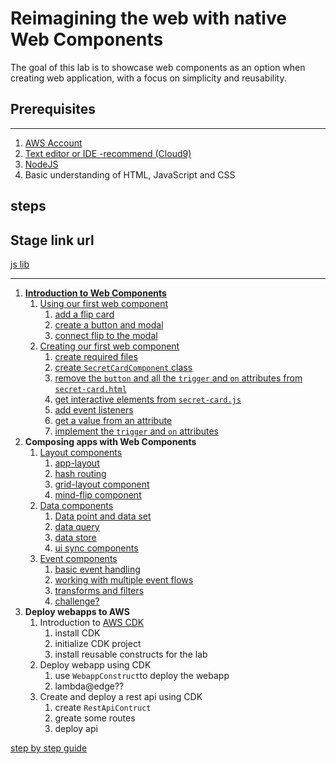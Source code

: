 # Reimagining the web with native Web Components

The goal of this lab is to showcase web components as an option when creating web application, with a focus on simplicity and reusability. 


## Prerequisites
---
1. [AWS Account](https://aws.amazon.com/free/)
2. [Text editor or IDE -recommend (Cloud9)](https://aws.amazon.com/cloud9/)
3. [NodeJS](https://nodejs.org/en)
4. Basic understanding of HTML, JavaScript and CSS


## steps

## Stage link url
[js lib](https://d1hhjlyh3vlkqr.cloudfront.net/main.js)



---

1. [**Introduction to Web Components**](./step-by-step.md#chapter-1-intro-to-web-components)
    1. [Using our first web component](./step-by-step.md#section-11-using-our-first-components)
        1. [add a flip card](./step-by-step.md#activity-111-add-a-flip-card)
        2. [create a button and modal](./step-by-step.md#activity-121-create-a-button-and-a-modal)
        3. [connect flip to the modal](./step-by-step.md#activity-123-connect-the-flip-card-component-to-the-app-modal)
    2. [Creating our first web component](step-by-step.md#section-13-creating-our-first-web-component)
        1. [create required files](./step-by-step.md#activity-131-create-required-files)
        2. [create `SecretCardComponent` class](./step-by-step.md#activity-133-create-secretcardcomponent-class)
        3. [remove the `button` and all the `trigger` and `on` attributes from `secret-card.html`](./step-by-step.md#activity-141-remove-the-button-ui-data-sync-and-all-the-trigger-and-on-attributes-from-secret-cardhtml)
        4. [get interactive elements from `secret-card.js`](./step-by-step.md#activity-142-get-interactive-elements-from-secret-cardjs)
        5. [add event listeners](./step-by-step.md#activity-143-add-event-listeners)
        6. [get a value from an attribute](step-by-step.md#activity-144-get-a-value-from-an-attribute)
        7. [implement the `trigger` and `on` attributes](./step-by-step.md#activity-145-implement-the-trigger-and-on-attributes)
    <!-- 1. Let's share our component -->
2. **Composing apps with Web Components**
    1. [Layout components](step-by-step.md#section-21-layout-components) 
        1. [app-layout](step-by-step.md#activity-211-app-layout)
        2. [hash routing](step-by-step.md#activity-212-hash-routing)
        3. [grid-layout component](step-by-step.md#activity-213-grid-layout-component)
        4. [mind-flip component](step-by-step.md#activity-214-memory-flip-component)
    2. [Data components](step-by-step.md#)
        1. [Data point and data set](step-by-step.md#activity-221-data-point-and-data-set)
        2. [data query](step-by-step.md#activity-222-data-query)
        3. [data store](step-by-step.md#activity-223-data-store)
        4. [ui sync components](step-by-step.md#activity-224-ui-sync-components)
    3. [Event components](step-by-step.md#)
        1. [basic event handling](step-by-step.md#)
        2. [working with multiple event flows](step-by-step.md#)
        3. [transforms and filters](step-by-step.md#)
        4. [challenge?](step-by-step.md#)
3. **Deploy webapps to AWS**
    1. Introduction to [AWS CDK](https://aws.amazon.com/cdk/)
        1. install CDK
        2. initialize CDK project
        3. install reusable constructs for the lab
    2. Deploy webapp using CDK
        1. use `WebappConstruct`to deploy the webapp
        2. lambda@edge??
    3. Create and deploy a rest api using CDK
        1. create `RestApiContruct`
        2. greate some routes
        3. deploy api













[step by step guide](./step-by-step.md#chapter-1-intro-to-web-components)